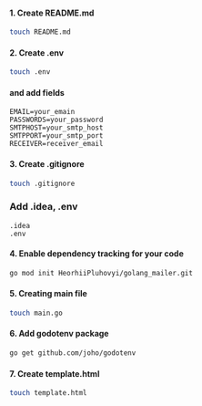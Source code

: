 #### 1. Create README.md
```bash
touch README.md
```

#### 2. Create .env
```bash
touch .env
```
#### and add fields
```
EMAIL=your_emain
PASSWORDS=your_password
SMTPHOST=your_smtp_host
SMTPPORT=your_smtp_port
RECEIVER=receiver_email
```

#### 3. Create .gitignore
```bash
touch .gitignore
```
### Add .idea, .env
```gitignore
.idea
.env
```

#### 4. Enable dependency tracking for your code
```bash
go mod init HeorhiiPluhovyi/golang_mailer.git
```

#### 5. Creating main file  
```bash
touch main.go
```

#### 6. Add godotenv package
```bash
go get github.com/joho/godotenv
```

#### 7. Create template.html
```bash
touch template.html
```
